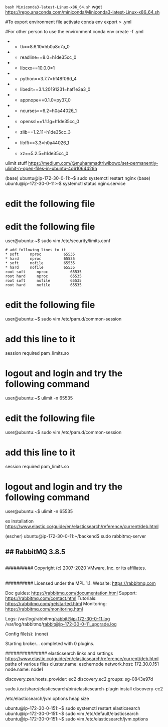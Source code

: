 `bash Miniconda3-latest-Linux-x86_64.sh`
wget https://repo.anaconda.com/miniconda/Miniconda3-latest-Linux-x86_64.sh

#To export environment file
activate <environment-name>
conda env export > <environment-name>.yml

#For other person to use the environment
conda env create -f <environment-name>.yml

- - tk==8.6.10=hb0a8c7a_0
- - readline==8.0=h1de35cc_0
- - libcxx==10.0.0=1
- - python==3.7.7=hf48f09d_4
- - libedit==3.1.20191231=haf1e3a3_0
- - appnope==0.1.0=py37_0
- - ncurses==6.2=h0a44026_1
- - openssl==1.1.1g=h1de35cc_0
- - zlib==1.2.11=h1de35cc_3
- - libffi==3.3=h0a44026_1
- - xz==5.2.5=h1de35cc_0

ulimit stuff
https://medium.com/@muhammadtriwibowo/set-permanently-ulimit-n-open-files-in-ubuntu-4d61064429a

(base) ubuntu@ip-172-30-0-11:~$ sudo systemctl restart nginx
(base) ubuntu@ip-172-30-0-11:~$ systemctl status nginx.service

# edit the following file

# edit the following file

user@ubuntu:~\$ sudo vim /etc/security/limits.conf

```
# add following lines to it
* soft     nproc          65535
* hard     nproc          65535
* soft     nofile         65535
* hard     nofile         65535
root soft     nproc          65535
root hard     nproc          65535
root soft     nofile         65535
root hard     nofile         65535
```

# edit the following file

user@ubuntu:~\$ sudo vim /etc/pam.d/common-session

# add this line to it

session required pam_limits.so

# logout and login and try the following command

user@ubuntu:~\$ ulimit -n
65535

# edit the following file

user@ubuntu:~\$ sudo vim /etc/pam.d/common-session

# add this line to it

session required pam_limits.so

# logout and login and try the following command

user@ubuntu:~\$ ulimit -n
65535

es installation
https://www.elastic.co/guide/en/elasticsearch/reference/current/deb.html

(escher) ubuntu@ip-172-30-0-11:~/backend\$ sudo rabbitmq-server

## ## RabbitMQ 3.8.5

##

########## Copyright (c) 2007-2020 VMware, Inc. or its affiliates.

######

########## Licensed under the MPL 1.1. Website: https://rabbitmq.com

Doc guides: https://rabbitmq.com/documentation.html
Support: https://rabbitmq.com/contact.html
Tutorials: https://rabbitmq.com/getstarted.html
Monitoring: https://rabbitmq.com/monitoring.html

Logs: /var/log/rabbitmq/rabbit@ip-172-30-0-11.log
/var/log/rabbitmq/rabbit@ip-172-30-0-11_upgrade.log

Config file(s): (none)

Starting broker... completed with 0 plugins.

############### elasticsearch links and settings
https://www.elastic.co/guide/en/elasticsearch/reference/current/deb.html paths of various files
cluster.name: eschernode
network.host: 172.30.0.151
node.name: node1

discovery.zen.hosts_provider: ec2
discovery.ec2.groups: sg-0843e97d

sudo /usr/share/elasticsearch/bin/elasticsearch-plugin install discovery-ec2

/etc/elasticsearch/jvm.options heap size

ubuntu@ip-172-30-0-151:~$ sudo systemctl restart elasticsearch
ubuntu@ip-172-30-0-151:~$ sudo vim /etc/default/elasticsearch
ubuntu@ip-172-30-0-151:~\$ sudo vim /etc/elasticsearch/jvm.options
